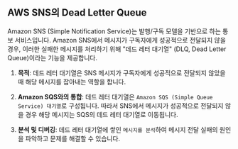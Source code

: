 ## AWS SNS의 Dead Letter Queue

Amazon SNS (Simple Notification Service)는 발행/구독 모델을 기반으로 하는 통보 서비스입니다. 
Amazon SNS에서 메시지가 구독자에게 성공적으로 전달되지 않을 경우, 이러한 실패한 메시지를 처리하기 위해 "데드 레터 대기열" (DLQ, Dead Letter Queue)이라는 기능을 제공합니다.

1. **목적**: 데드 레터 대기열은 SNS 메시지가 구독자에게 성공적으로 전달되지 않았을 때 해당 메시지를 잡아내는 역할을 합니다.
   
2. **Amazon SQS와의 통합**: 데드 레터 대기열은 `Amazon SQS (Simple Queue Service) 대기열`로 구성됩니다. 따라서 SNS에서 메시지가 성공적으로 전달되지 않을 경우 해당 메시지는 SQS의 데드 레터 대기열로 이동됩니다.
   
3. **분석 및 디버깅**: 데드 레터 대기열에 쌓인 `메시지를 분석`하여 메시지 전달 실패의 원인을 파악하고 문제를 해결할 수 있습니다.

